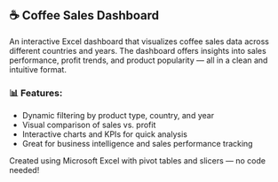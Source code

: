 ## ☕ Coffee Sales Dashboard

An interactive Excel dashboard that visualizes coffee sales data across different countries and years. The dashboard offers insights into sales performance, profit trends, and product popularity — all in a clean and intuitive format.

### 📊 Features:
- Dynamic filtering by product type, country, and year
- Visual comparison of sales vs. profit
- Interactive charts and KPIs for quick analysis
- Great for business intelligence and sales performance tracking

Created using Microsoft Excel with pivot tables and slicers — no code needed!
